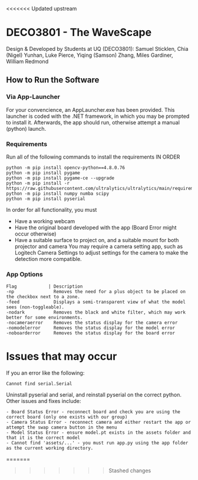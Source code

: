 <<<<<<< Updated upstream
# DECO3801 - The WaveScape
Design & Developed by Students at UQ (DECO3801):
Samuel Sticklen, Chia (Nigel) Yunhan, Luke Pierce, Yiqing (Samson) Zhang, Miles Gardiner, William Redmond

## How to Run the Software
### Via App-Launcher
For your convencience, an AppLauncher.exe has been provided. 
This launcher is coded with the .NET framework, in which you may be prompted to install it.
Afterwards, the app should run, otherwise attempt a manual (python) launch.

### Requirements
Run all of the following commands to install the requirements IN ORDER
```
python -m pip install opencv-python==4.8.0.76
python -m pip install pygame
python -m pip install pygame-ce --upgrade
python -m pip install -r https://raw.githubusercontent.com/ultralytics/ultralytics/main/requirements.txt
python -m pip install numpy numba scipy 
python -m pip install pyserial
```

In order for all functionality, you must 
- Have a working webcam
- Have the original board developed with the app (Board Error might occur otherwise)
- Have a suitable surface to project on, and a suitable mount for both projector and camera
You may require a camera setting app, such as Logitech Camera Settings to adjust settings for the camera to make
the detection more compatible.

### App Options
```
Flag            | Description
-np               Removes the need for a plus object to be placed on the checkbox next to a zone.
-feed             Displays a semi-transparent view of what the model sees (non-toggleable).
-nodark           Removes the black and white filter, which may work better for some environments.
-nocameraerror    Removes the status display for the camera error
-nomodelerror     Removes the status display for the model error
-noboarderror     Removes the status display for the board error
```
# Issues that may occur
If you an error like the following: 
```
Cannot find serial.Serial
```
Uninstall pyserial and serial, and reinstall pyserial on the correct python.
Other issues and fixes include:
```
- Board Status Error - reconnect board and check you are using the correct board (only one exists with our group)
- Camera Status Error - reconnect camera and either restart the app or attempt the swap camera button in the menu
- Model Status Error - ensure model.pt exists in the assets folder and that it is the correct model
- Cannot find 'assets/...' - you must run app.py using the app folder as the current working directory.
```
=======
>>>>>>> Stashed changes
